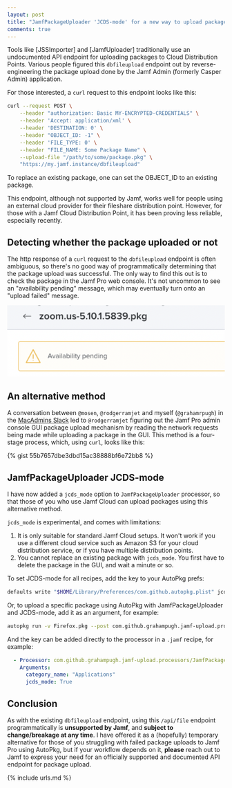 ```yaml
---
layout: post
title: "JamfPackageUploader 'JCDS-mode' for a new way to upload packages to Jamf Cloud"
comments: true
---
```


Tools like [JSSImporter] and [JamfUploader] traditionally use an undocumented API endpoint for uploading packages to Cloud Distribution Points. Various people figured this `dbfileupload` endpoint out by reverse-engineering the package upload done by the Jamf Admin (formerly Casper Admin) application. 

For those interested, a `curl` request to this endpoint looks like this:

```bash
curl --request POST \
    --header "authorization: Basic MY-ENCRYPTED-CREDENTIALS" \
    --header 'Accept: application/xml' \
    --header 'DESTINATION: 0' \
    --header "OBJECT_ID: -1" \
    --header 'FILE_TYPE: 0' \
    --header "FILE_NAME: Some Package Name" \
    --upload-file "/path/to/some/package.pkg" \
    "https://my.jamf.instance/dbfileupload"
```

To replace an existing package, one can set the OBJECT_ID to an existing package.

This endpoint, although not supported by Jamf, works well for people using an external cloud provider for their fileshare distribution point. However, for those with a Jamf Cloud Distribution Point, it has been proving less reliable, especially recently.

## Detecting whether the package uploaded or not

The http response of a `curl` request to the `dbfileupload` endpoint is often ambiguous, so there's no good way of programmatically determining that the package upload was successful. The only way to find this out is to check the package in the Jamf Pro web console. It's not uncommon to see an "availability pending" message, which may eventually turn onto an "upload failed" message.

![availability-pending](/assets/images/jamf-pkg-availability-pending.png)

## An alternative method

A conversation between `@mosen`, `@rodgerramjet` and myself (`@grahamrpugh`) in the [MacAdmins Slack][1] led to `@rodgerramjet` figuring out the Jamf Pro admin console GUI package upload mechanism by reading the network requests being made while uploading a package in the GUI. This method is a four-stage process, which, using `curl`, looks like this:

{% gist 55b7657dbe3dbd15ac38888bf6e72bb8 %} 

## JamfPackageUploader JCDS-mode

I have now added a `jcds_mode` option to `JamfPackageUploader` processor, so that those of you who use Jamf Cloud can upload packages using this alternative method. 

`jcds_mode` is experimental, and comes with limitations:

1. It is only suitable for standard Jamf Cloud setups. It won't work if you use a different cloud service such as Amazon S3 for your cloud distribution service, or if you have multiple distribution points.
2. You cannot replace an existing package with `jcds_mode`. You first have to delete the package in the GUI, and wait a minute or so.

To set JCDS-mode for all recipes, add the key to your AutoPkg prefs:

```sh
defaults write "$HOME/Library/Preferences/com.github.autopkg.plist" jcds_mode -bool True
```

Or, to upload a specific package using AutoPkg with JamfPackageUploader and JCDS-mode, add it as an argument, for example:

```sh
autopkg run -v Firefox.pkg --post com.github.grahampugh.jamf-upload.processors/JamfPackageUploader --key jcds_mode=True
```

And the key can be added directly to the processor in a `.jamf` recipe, for example:

```yaml
  - Processor: com.github.grahampugh.jamf-upload.processors/JamfPackageUploader
    Arguments:
      category_name: "Applications"
      jcds_mode: True
```

## Conclusion

As with the existing `dbfileupload` endpoint, using this `/api/file` endpoint programmatically is **unsupported by Jamf**, and **subject to change/breakage at any time**. I have offered it as a (hopefully) temporary alternative for those of you struggling with failed package uploads to Jamf Pro using AutoPkg, but if your workflow depends on it, **please** reach out to Jamf to express your need for an officially supported and documented API endpoint for package upload.

[1]: https://macadmins.slack.com/archives/C01AVR04ES1/p1645137480263299

{% include urls.md %}
